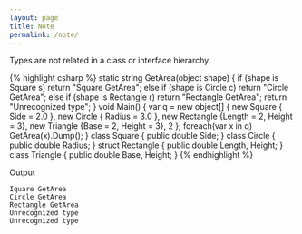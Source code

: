 ```yaml
---
layout: page
title: Note
permalink: /note/
---
```


Types are not related in a class or interface hierarchy.

{% highlight csharp %}
static string GetArea(object shape) {
  if (shape is Square s)
    return "Square GetArea";
  else if (shape is Circle c)
    return "Circle GetArea";
  else if (shape is Rectangle r)
    return "Rectangle GetArea";
  return "Unrecognized type";
}
void Main() {
  var q = new object[] {
    new Square { Side   = 2.0 },
    new Circle { Radius = 3.0 },
    new Rectangle {Length = 2, Height = 3},
    new Triangle {Base = 2, Height = 3},
    2
  };
  foreach(var x in q) GetArea(x).Dump();
}
class Square { public double Side; }
class Circle { public double Radius; }
struct Rectangle {
                public double Length, Height; }
class Triangle { public double Base, Height; }
{% endhighlight %}

Output

```
Iquare GetArea
Circle GetArea
Rectangle GetArea
Unrecognized type
Unrecognized type
```
